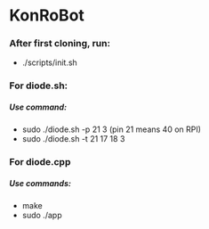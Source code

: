 # KonRoBot #

### After first cloning, run: 
* ./scripts/init.sh

### For diode.sh:  
##### Use command:  
* sudo ./diode.sh -p 21 3 (pin 21 means 40 on RPI)  
* sudo ./diode.sh -t 21 17 18 3  

### For diode.cpp  
##### Use commands:  
* make  
* sudo ./app  
